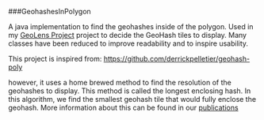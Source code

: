 ###GeohashesInPolygon


A java implementation to find the geohashes inside of the polygon. Used in my [GeoLens Project](http://www.cs.colostate.edu/geolens) project to decide the GeoHash tiles to display. Many classes have been reduced to improve readability and to inspire usability. 

This project is inspired from:
https://github.com/derrickpelletier/geohash-poly

however, it uses a home brewed method to find the resolution of the geohashes to display. This method is called the longest enclosing hash. In this algorithm, we find the smallest geohash tile that would fully enclose the geohash. More information about this can be found in our [publications](http://www.cs.colostate.edu/geolens/entry/publications/publications.php)



